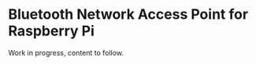 Bluetooth Network Access Point for Raspberry Pi
===============================================

Work in progress, content to follow.

